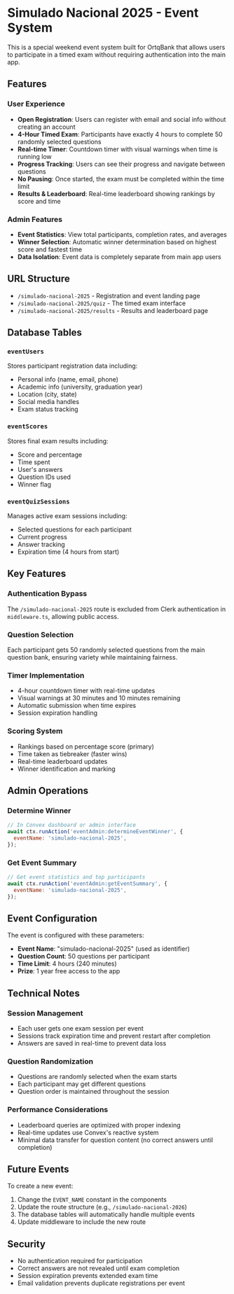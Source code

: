 # Simulado Nacional 2025 - Event System

This is a special weekend event system built for OrtqBank that allows users to
participate in a timed exam without requiring authentication into the main app.

## Features

### User Experience

- **Open Registration**: Users can register with email and social info without
  creating an account
- **4-Hour Timed Exam**: Participants have exactly 4 hours to complete 50
  randomly selected questions
- **Real-time Timer**: Countdown timer with visual warnings when time is running
  low
- **Progress Tracking**: Users can see their progress and navigate between
  questions
- **No Pausing**: Once started, the exam must be completed within the time limit
- **Results & Leaderboard**: Real-time leaderboard showing rankings by score and
  time

### Admin Features

- **Event Statistics**: View total participants, completion rates, and averages
- **Winner Selection**: Automatic winner determination based on highest score
  and fastest time
- **Data Isolation**: Event data is completely separate from main app users

## URL Structure

- `/simulado-nacional-2025` - Registration and event landing page
- `/simulado-nacional-2025/quiz` - The timed exam interface
- `/simulado-nacional-2025/results` - Results and leaderboard page

## Database Tables

### `eventUsers`

Stores participant registration data including:

- Personal info (name, email, phone)
- Academic info (university, graduation year)
- Location (city, state)
- Social media handles
- Exam status tracking

### `eventScores`

Stores final exam results including:

- Score and percentage
- Time spent
- User's answers
- Question IDs used
- Winner flag

### `eventQuizSessions`

Manages active exam sessions including:

- Selected questions for each participant
- Current progress
- Answer tracking
- Expiration time (4 hours from start)

## Key Features

### Authentication Bypass

The `/simulado-nacional-2025` route is excluded from Clerk authentication in
`middleware.ts`, allowing public access.

### Question Selection

Each participant gets 50 randomly selected questions from the main question
bank, ensuring variety while maintaining fairness.

### Timer Implementation

- 4-hour countdown timer with real-time updates
- Visual warnings at 30 minutes and 10 minutes remaining
- Automatic submission when time expires
- Session expiration handling

### Scoring System

- Rankings based on percentage score (primary)
- Time taken as tiebreaker (faster wins)
- Real-time leaderboard updates
- Winner identification and marking

## Admin Operations

### Determine Winner

```javascript
// In Convex dashboard or admin interface
await ctx.runAction('eventAdmin:determineEventWinner', {
  eventName: 'simulado-nacional-2025',
});
```

### Get Event Summary

```javascript
// Get event statistics and top participants
await ctx.runAction('eventAdmin:getEventSummary', {
  eventName: 'simulado-nacional-2025',
});
```

## Event Configuration

The event is configured with these parameters:

- **Event Name**: "simulado-nacional-2025" (used as identifier)
- **Question Count**: 50 questions per participant
- **Time Limit**: 4 hours (240 minutes)
- **Prize**: 1 year free access to the app

## Technical Notes

### Session Management

- Each user gets one exam session per event
- Sessions track expiration time and prevent restart after completion
- Answers are saved in real-time to prevent data loss

### Question Randomization

- Questions are randomly selected when the exam starts
- Each participant may get different questions
- Question order is maintained throughout the session

### Performance Considerations

- Leaderboard queries are optimized with proper indexing
- Real-time updates use Convex's reactive system
- Minimal data transfer for question content (no correct answers until
  completion)

## Future Events

To create a new event:

1. Change the `EVENT_NAME` constant in the components
2. Update the route structure (e.g., `/simulado-nacional-2026`)
3. The database tables will automatically handle multiple events
4. Update middleware to include the new route

## Security

- No authentication required for participation
- Correct answers are not revealed until exam completion
- Session expiration prevents extended exam time
- Email validation prevents duplicate registrations per event
